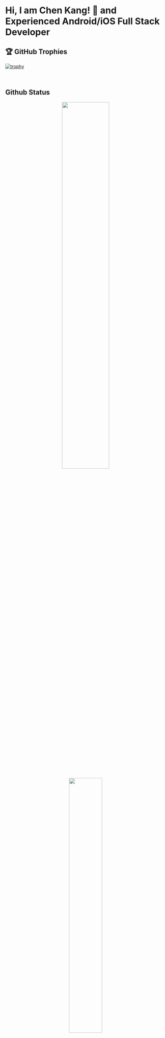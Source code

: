 # Hi, I am Chen Kang! 👋 and Experienced Android/iOS Full Stack Developer

## 🏆 GitHub Trophies
[![trophy](https://github-profile-trophy.vercel.app/?username=chenkang-secret&column=8)](https://github-profile-trophy.vercel.app/?username=chenkang-secret&column=8)

<br>
 
## Github Status
<p align="center">
    <img src="https://github-readme-stats.vercel.app/api?username=chenkang-secret&show_icons=true&bg_color=0e2239&text_color=58a6ff&hide_border=true" width="54.25%">
    <img src="https://github-readme-stats.vercel.app/api/top-langs?username=chenkang-secret&layout=compact&bg_color=0e2239&text_color=58a6ff&hide_border=true" width="45.25%">
</p>
